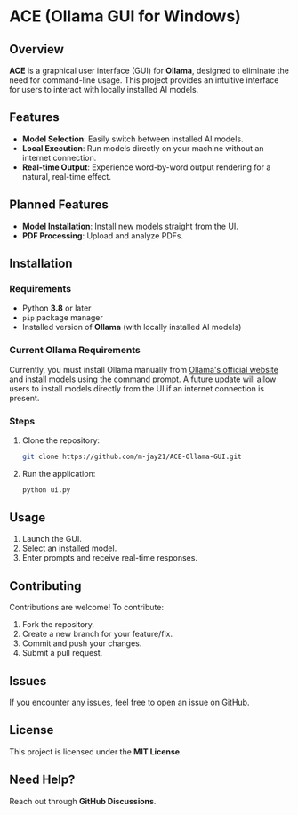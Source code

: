 # ACE (Ollama GUI for Windows)

## Overview

**ACE** is a graphical user interface (GUI) for **Ollama**, designed to eliminate the need for command-line usage. This project provides an intuitive interface for users to interact with locally installed AI models.

## Features

- **Model Selection**: Easily switch between installed AI models.
- **Local Execution**: Run models directly on your machine without an internet connection.
- **Real-time Output**: Experience word-by-word output rendering for a natural, real-time effect.

## Planned Features

- **Model Installation**: Install new models straight from the UI.
- **PDF Processing**: Upload and analyze PDFs.

## Installation

### Requirements

- Python **3.8** or later
- `pip` package manager
- Installed version of **Ollama** (with locally installed AI models)

### Current Ollama Requirements

Currently, you must install Ollama manually from [Ollama's official website](https://ollama.com) and install models using the command prompt. A future update will allow users to install models directly from the UI if an internet connection is present.

### Steps

1. Clone the repository:
   ```sh
   git clone https://github.com/m-jay21/ACE-Ollama-GUI.git
   ```

2. Run the application:
   ```sh
   python ui.py
   ```

## Usage

1. Launch the GUI.
2. Select an installed model.
3. Enter prompts and receive real-time responses.

## Contributing

Contributions are welcome! To contribute:

1. Fork the repository.
2. Create a new branch for your feature/fix.
3. Commit and push your changes.
4. Submit a pull request.

## Issues

If you encounter any issues, feel free to open an issue on GitHub.

## License

This project is licensed under the **MIT License**.

## Need Help?

Reach out through **GitHub Discussions**.
